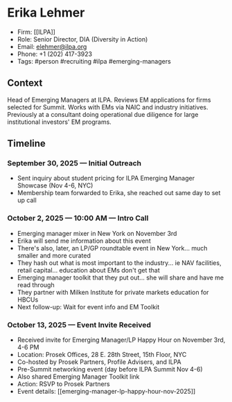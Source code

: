 # Erika Lehmer
- Firm: [[ILPA]]
- Role: Senior Director, DIA (Diversity in Action)
- Email: elehmer@ilpa.org
- Phone: +1 (202) 417-3923
- Tags: #person #recruiting #ilpa #emerging-managers

## Context
Head of Emerging Managers at ILPA. Reviews EM applications for firms selected for Summit. Works with EMs via NAIC and industry initiatives. Previously at a consultant doing operational due diligence for large institutional investors' EM programs.

## Timeline
### September 30, 2025 — Initial Outreach
- Sent inquiry about student pricing for ILPA Emerging Manager Showcase (Nov 4-6, NYC)
- Membership team forwarded to Erika, she reached out same day to set up call

### October 2, 2025 — 10:00 AM — Intro Call
- Emerging manager mixer in New York on November 3rd
- Erika will send me information about this event
- There's also, later, an LP/GP roundtable event in New York... much smaller and more curated
- They hash out what is most important to the industry... ie NAV facilities, retail capital... education about EMs don't get that
- Emerging manager toolkit that they put out... she will share and have me read through
- They partner with Milken Institute for private markets education for HBCUs
- Next follow-up: Wait for event info and EM Toolkit

### October 13, 2025 — Event Invite Received
- Received invite for Emerging Manager/LP Happy Hour on November 3rd, 4-6 PM
- Location: Prosek Offices, 28 E. 28th Street, 15th Floor, NYC
- Co-hosted by Prosek Partners, Profile Advisers, and ILPA
- Pre-Summit networking event (day before ILPA Summit Nov 4-6)
- Also shared Emerging Manager Toolkit link
- Action: RSVP to Prosek Partners
- Event details: [[emerging-manager-lp-happy-hour-nov-2025]]
